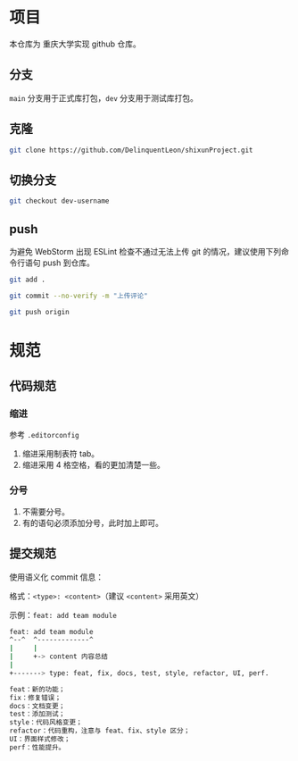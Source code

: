 # 项目

本仓库为 重庆大学实现 github 仓库。

## 分支


`main` 分支用于正式库打包，`dev` 分支用于测试库打包。


## 克隆

```bash
git clone https://github.com/DelinquentLeon/shixunProject.git
```


## 切换分支

```bash
git checkout dev-username
```

## push

为避免 WebStorm 出现 ESLint 检查不通过无法上传 git 的情况，建议使用下列命令行语句 push 到仓库。

```bash
git add .
```

```bash
git commit --no-verify -m "上传评论"
```

```bash
git push origin
```

# 规范

## 代码规范

### 缩进

参考 `.editorconfig`

1. 缩进采用制表符 tab。
2. 缩进采用 4 格空格，看的更加清楚一些。

### 分号

1. 不需要分号。
2. 有的语句必须添加分号，此时加上即可。

## 提交规范

使用语义化 commit 信息：

格式：`<type>: <content>`（建议 `<content>` 采用英文）

示例：`feat: add team module`

```bash
feat: add team module
^--^  ^-------------^
|	  |
|	  +-> content 内容总结
|
+-------> type: feat, fix, docs, test, style, refactor, UI, perf.

feat：新的功能；
fix：修复错误；
docs：文档变更；
test：添加测试；
style：代码风格变更；
refactor：代码重构，注意与 feat、fix、style 区分；
UI：界面样式修改；
perf：性能提升。
```
